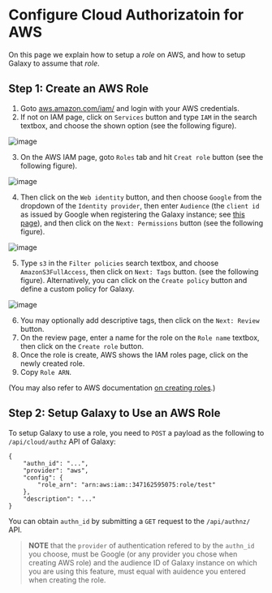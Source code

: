 # Configure Cloud Authorizatoin for AWS

On this page we explain how to setup a *role* on AWS, and how to setup Galaxy to assume that *role*. 

## Step 1: Create an AWS Role

1. Goto [aws.amazon.com/iam/](https://aws.amazon.com/iam/) and login with your AWS credentials. 
2. If not on IAM page, click on `Services` button and type `IAM` in the search textbox, and choose the shown
option (see the following figure). 

![image](/src/cloud/authnz/aws_01.png)

3. On the AWS IAM page, goto `Roles` tab and hit `Creat role` button (see the following figure).

![image](/src/cloud/authnz/aws_02.png)

4. Then click on the `Web identity` button, and then choose `Google` from the dropdown of the 
`Identity provider`, then enter `Audience` (the `client id` as issued by Google when registering 
the Galaxy instance; see [this page](/src/admin/authentication/config/index.md)), and then click on 
the `Next: Permissions` button (see the following figure).

![image](/src/cloud/authnz/aws_03.png)


5. Type `s3` in the `Filter policies` search textbox, and choose `AmazonS3FullAccess`, then 
click on `Next: Tags` button. (see the following figure). Alternatively, you can click on the 
`Create policy` button and define a custom policy for Galaxy.

![image](/src/cloud/authnz/aws_04.png)

6. You may optionally add descriptive tags, then click on the `Next: Review` button.
7. On the review page, enter a name for the role on the `Role name` textbox, then
click on the `Create role` button.
8. Once the role is create, AWS shows the IAM roles page, click on the newly created role.
9. Copy `Role ARN`.

(You may also refer to AWS documentation [on creating roles](https://docs.aws.amazon.com/IAM/latest/UserGuide/id_roles_create_for-idp.html).)

## Step 2: Setup Galaxy to Use an AWS Role

To setup Galaxy to use a role, you need to `POST` a payload as the following to 
`/api/cloud/authz` API of Galaxy: 

	{
		"authn_id": "...",
		"provider": "aws",
		"config": {
			"role_arn": "arn:aws:iam::347162595075:role/test"
		},
		"description": "..."
	}

You can obtain `authn_id` by submitting a `GET` request to the `/api/authnz/` API. 



> **NOTE** that the `provider` of authentication refered to by the `authn_id` you choose, must be 
Google (or any provider you chose when creating AWS role) and the audience ID of Galaxy instance 
on which you are using this feature, must equal with auidence you entered when creating the role.

